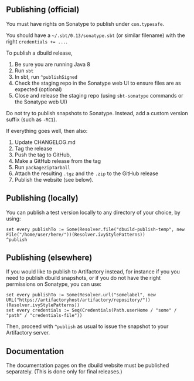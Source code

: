 ## Publishing (official)

You must have rights on Sonatype to publish under `com.typesafe`.

You should have a `~/.sbt/0.13/sonatype.sbt` (or similar filename)
with the right `credentials += ...`.

To publish a dbuild release,

1. Be sure you are running Java 8
2. Run `sbt`
3. In sbt, run `^publishSigned`
4. Check the staging repo in the Sonatype web UI to ensure files are as expected (optional)
5. Close and release the staging repo (using `sbt-sonatype` commands or the Sonatype web UI)

Do not try to publish snapshots to Sonatype. Instead, add a custom version
suffix (such as `-RC1`).

If everything goes well, then also:

1. Update CHANGELOG.md
2. Tag the release
3. Push the tag to GitHub,
4. Make a GitHub release from the tag
5. Run `packageZipTarball`
6. Attach the resulting `.tgz` and the `.zip` to the GitHub release
7. Publish the website (see below).

## Publishing (locally)

You can publish a test version locally to any directory of your choice, by using:

    set every publishTo := Some(Resolver.file("dbuild-publish-temp", new File("/home/user/here/"))(Resolver.ivyStylePatterns))
    ^publish

## Publishing (elsewhere)

If you would like to publish to Artifactory instead, for instance if you
you need to publish dbuild snapshots, or if you do not have the right
permissions on Sonatype, you can use:

    set every publishTo := Some(Resolver.url("somelabel", new URL("https://artifactoryhost/artifactory/repository/"))(Resolver.ivyStylePatterns))
    set every credentials := Seq(Credentials(Path.userHome / "some" / "path" / "credentials-file"))

Then, proceed with `^publish` as usual to issue the snapshot to your Artifactory server.

## Documentation

The documentation pages on the dbuild website must be published
separately. (This is done only for final releases.)
